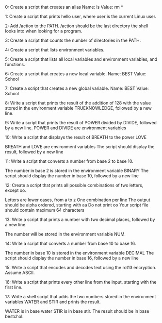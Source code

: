 0: Create a script that creates an alias
     Name: ls
     Value: rm *

1: Create a script that prints hello user, where user is the current Linux user.

2: Add /action to the PATH. /action should be the last directory the shell looks into when looking for a program.

3: Create a script that counts the number of directories in the PATH.

4: Create a script that lists environment variables.

5: Create a script that lists all local variables and environment variables, and functions.

6: Create a script that creates a new local variable.
   Name: BEST
   Value: School

7: Create a script that creates a new global variable.
   Name: BEST
   Value: School

8: Write a script that prints the result of the addition of 128 with the value stored in the environment variable TRUEKNOWLEDGE, followed by a new line.

9: Write a script that prints the result of POWER divided by DIVIDE, followed by a new line.
   POWER and DIVIDE are environment variables

10: Write a script that displays the result of BREATH to the power LOVE
   
   BREATH and LOVE are environment variables
   The script should display the result, followed by a new line

11: Write a script that converts a number from base 2 to base 10.

   The number in base 2 is stored in the environment variable BINARY
   The script should display the number in base 10, followed by a new line

12: Create a script that prints all possible combinations of two letters, except oo.

Letters are lower cases, from a to z
One combination per line
The output should be alpha ordered, starting with aa
Do not print oo
Your script file should contain maximum 64 characters

13: Write a script that prints a number with two decimal places, followed by a new line.

The number will be stored in the environment variable NUM.

14: Write a script that converts a number from base 10 to base 16.

The number in base 10 is stored in the environment variable DECIMAL
The script should display the number in base 16, followed by a new line

15: Write a script that encodes and decodes text using the rot13 encryption. Assume ASCII.

16: Write a script that prints every other line from the input, starting with the first line.

17: Write a shell script that adds the two numbers stored in the environment variables WATER and STIR and prints the result.

WATER is in base water
STIR is in base stir.
The result should be in base bestchol.
